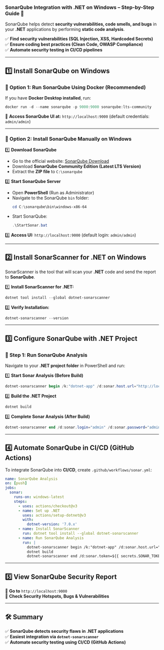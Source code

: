 ### **SonarQube Integration with .NET on Windows – Step-by-Step Guide 🚀**  

SonarQube helps detect **security vulnerabilities, code smells, and bugs** in your **.NET** applications by performing **static code analysis**.  

✅ **Find security vulnerabilities (SQL Injection, XSS, Hardcoded Secrets)**  
✅ **Ensure coding best practices (Clean Code, OWASP Compliance)**  
✅ **Automate security testing in CI/CD pipelines**  

---

## **1️⃣ Install SonarQube on Windows**
### **🔹 Option 1: Run SonarQube Using Docker (Recommended)**
If you have **Docker Desktop installed**, run:  
```powershell
docker run -d --name sonarqube -p 9000:9000 sonarqube:lts-community
```
📌 **Access SonarQube UI at:** `http://localhost:9000` (default credentials: `admin/admin`)  

---

### **🔹 Option 2: Install SonarQube Manually on Windows**
1️⃣ **Download SonarQube**  
- Go to the official website: [SonarQube Download](https://www.sonarqube.org/downloads/)  
- Download **SonarQube Community Edition (Latest LTS Version)**  
- Extract the **ZIP file** to `C:\sonarqube`  

2️⃣ **Start SonarQube Server**  
- Open **PowerShell** (Run as Administrator)  
- Navigate to the SonarQube `bin` folder:
  ```powershell
  cd C:\sonarqube\bin\windows-x86-64
  ```
- Start SonarQube:
  ```powershell
  .\StartSonar.bat
  ```
3️⃣ **Access UI:** `http://localhost:9000` (default login: `admin/admin`)  

---

## **2️⃣ Install SonarScanner for .NET on Windows**
SonarScanner is the tool that will scan your **.NET** code and send the report to **SonarQube**.  

1️⃣ **Install SonarScanner for .NET:**  
```powershell
dotnet tool install --global dotnet-sonarscanner
```
2️⃣ **Verify Installation:**  
```powershell
dotnet-sonarscanner --version
```

---

## **3️⃣ Configure SonarQube with .NET Project**
### **🔹 Step 1: Run SonarQube Analysis**
Navigate to your **.NET project folder** in PowerShell and run:

1️⃣ **Start Sonar Analysis (Before Build)**  
```powershell
dotnet-sonarscanner begin /k:"dotnet-app" /d:sonar.host.url="http://localhost:9000" /d:sonar.login="admin" /d:sonar.password="admin"
```

2️⃣ **Build the .NET Project**  
```powershell
dotnet build
```

3️⃣ **Complete Sonar Analysis (After Build)**  
```powershell
dotnet-sonarscanner end /d:sonar.login="admin" /d:sonar.password="admin"
```

---

## **4️⃣ Automate SonarQube in CI/CD (GitHub Actions)**
To integrate SonarQube into **CI/CD**, create `.github/workflows/sonar.yml`:  

```yaml
name: SonarQube Analysis
on: [push]
jobs:
  sonar:
    runs-on: windows-latest
    steps:
      - uses: actions/checkout@v3
      - name: Set up .NET
        uses: actions/setup-dotnet@v3
        with:
          dotnet-version: '7.0.x'
      - name: Install SonarScanner
        run: dotnet tool install --global dotnet-sonarscanner
      - name: Run SonarQube Analysis
        run: |
          dotnet-sonarscanner begin /k:"dotnet-app" /d:sonar.host.url="http://localhost:9000" /d:sonar.token=${{ secrets.SONAR_TOKEN }}
          dotnet build
          dotnet-sonarscanner end /d:sonar.token=${{ secrets.SONAR_TOKEN }}
```

---

## **5️⃣ View SonarQube Security Report**
📌 **Go to** `http://localhost:9000`  
📌 **Check Security Hotspots, Bugs & Vulnerabilities**  

---

## **🛠️ Summary**
✅ **SonarQube detects security flaws in .NET applications**  
✅ **Easiest integration via `dotnet-sonarscanner`**  
✅ **Automate security testing using CI/CD (GitHub Actions)**  
